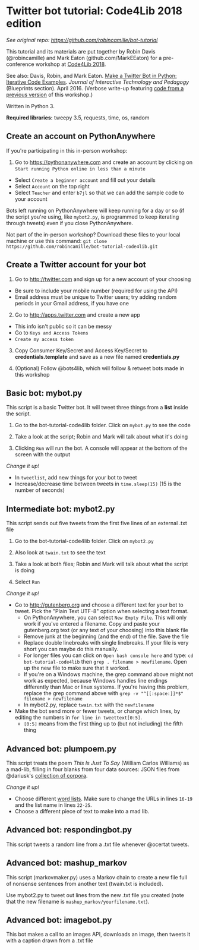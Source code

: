 # Twitter bot tutorial: Code4Lib 2018 edition

*See original repo: https://github.com/robincamille/bot-tutorial*

This tutorial and its materials are put together by Robin Davis (@robincamille) and Mark Eaton (github.com/MarkEEaton) for a pre-conference workshop at [Code4Lib 2018](http://2018.code4lib.org/). 

See also: Davis, Robin, and Mark Eaton. [Make a Twitter Bot in Python: Iterative Code Examples](http://jitp.commons.gc.cuny.edu/make-a-twitter-bot-in-python-iterative-code-examples/). *Journal of Interactive Technology and Pedagogy* (Blueprints section).  April 2016. (Verbose write-up featuring [code from a previous version](https://github.com/robincamille/bot-tutorial) of this workshop.)

Written in Python 3.

**Required libraries:** tweepy 3.5, requests, time, os, random

## Create an account on PythonAnywhere

If you're participating in this in-person workshop:

1. Go to https://pythonanywhere.com and create an account by clicking on `Start running Python online in less than a minute`
 - Select `Create a beginner account` and fill out your details
 - Select `Account` on the top right
 - Select `Teacher` and enter `b7jl` so that we can add the sample code to your account

Bots left running on PythonAnywhere will keep running for a day or so (if the script you're using, like `mybot2.py`, is programmed to keep iterating through tweets) even if you close PythonAnywhere.

Not part of the in-person workshop? Download these files to your local machine or use this command: `git clone https://github.com/robincamille/bot-tutorial-code4lib.git`

## Create a Twitter account for your bot

1. Go to http://twitter.com and sign up for a new account of your choosing
 - Be sure to include your mobile number (required for using the API) 
 - Email address must be unique to Twitter users; try adding random periods in your Gmail address, if you have one

2. Go to http://apps.twitter.com and create a new app
 - This info isn't public so it can be messy 
 - Go to `Keys and Access Tokens`
 - `Create my access token`

3. Copy Consumer Key/Secret and Access Key/Secret to **credentials.template** and save as a new file named **credentials.py**

4. (Optional) Follow @bots4lib, which will follow & retweet bots made in this workshop

## Basic bot: mybot.py

This script is a basic Twitter bot. It will tweet three things from a **list** inside the script.

1. Go to the bot-tutorial-code4lib folder. Click on `mybot.py` to see the code

2. Take a look at the script; Robin and Mark will talk about what it's doing

3. Clicking `Run` will run the bot. A console will appear at the bottom of the screen with the output

*Change it up!*
- In `tweetlist`, add new things for your bot to tweet
- Increase/decrease time between tweets in `time.sleep(15)` (15 is the number of seconds) 

## Intermediate bot: mybot2.py

This script sends out five tweets from the first five lines of an external .txt file

1. Go to the bot-tutorial-code4lib folder. Click on `mybot2.py`

2. Also look at `twain.txt` to see the text

3. Take a look at both files; Robin and Mark will talk about what the script is doing

4. Select `Run`

*Change it up!*
 - Go to http://gutenberg.org and choose a different text for your bot to tweet. Pick the "Plain Text UTF-8" option when selecting a text format.
   - On PythonAnywhere, you can select `New Empty File`. This will only work if you've entered a filename. Copy and paste your gutenberg.org text (or any text of your choosing) into this blank file
   - Remove junk at the beginning (and the end) of the file. Save the file
   - Replace double linebreaks with single linebreaks. If your file is very short you can maybe do this manually.
   - For longer files you can click on `Open bash console here` and type: `cd bot-tutorial-code4lib` then `grep . filename > newfilename`. Open up the new file to make sure that it worked.
   - If you're on a Windows machine, the grep command above might not work as expected, because Windows handles line endings differently than Mac or linux systems. If you're having this problem, replace the grep command above with `grep -v "^[[:space:]]*$" filename > newfilename`
   - In mybot2.py, replace `twain.txt` with the `newfilename` 
 - Make the bot send more or fewer tweets, or change which lines, by editing the numbers in `for line in tweettext[0:5]`. 
   - `[0:5]` means from the first thing up to (but not including) the fifth thing
 
 
## Advanced bot: plumpoem.py

This script treats the poem *This Is Just To Say* (William Carlos Williams) as a mad-lib, filling in four blanks from four data sources: JSON files from @dariusk's [collection of corpora](https://github.com/dariusk/corpora). 

*Change it up!*
- Choose different [word lists](https://github.com/dariusk/corpora). Make sure to change the URLs in lines ``16-19`` and the list name in lines ``22-25``.
- Choose a different piece of text to make into a mad lib. 


## Advanced bot: respondingbot.py

This script tweets a random line from a .txt file whenever @ocertat tweets.


## Advanced bot: mashup_markov

This script (markovmaker.py) uses a Markov chain to create a new file full of nonsense sentences from another text (twain.txt is included).

Use mybot2.py to tweet out lines from the new .txt file you created (note that the new filename is `mashup_markov/yourfilename.txt`).


## Advanced bot: imagebot.py

This bot makes a call to an images API, downloads an image, then tweets it with a caption drawn from a .txt file
